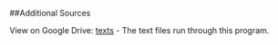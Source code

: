 ##Additional Sources

View on Google Drive: 
[texts](https://drive.google.com/open?id=0B4CF__kbczDjfmFRcVJheXhMNkkwMnByU2I1Qloyd01lUkQtbmo5WVlnTXhUQjhLWnpoQ0E&authuser=0) - The text files run through this program.